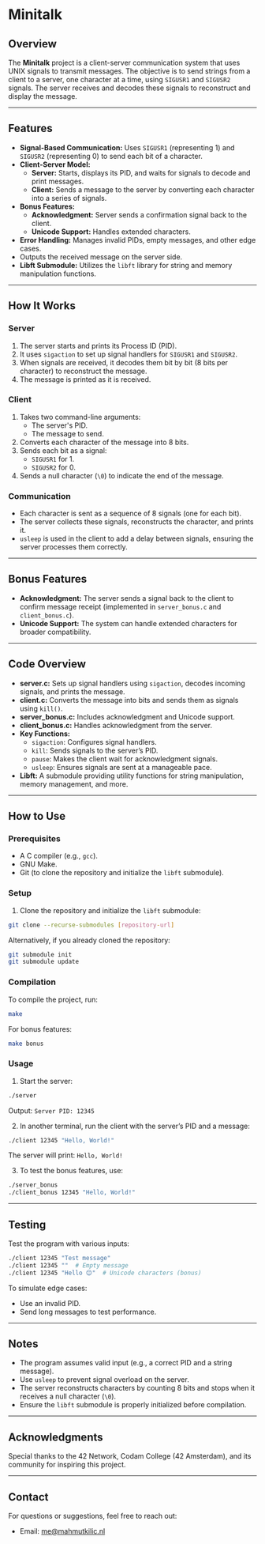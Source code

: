 # Minitalk

## Overview

The **Minitalk** project is a client-server communication system that uses UNIX signals to transmit messages. The objective is to send strings from a client to a server, one character at a time, using `SIGUSR1` and `SIGUSR2` signals. The server receives and decodes these signals to reconstruct and display the message.

---

## Features

- **Signal-Based Communication:** Uses `SIGUSR1` (representing 1) and `SIGUSR2` (representing 0) to send each bit of a character.
- **Client-Server Model:**
  - **Server:** Starts, displays its PID, and waits for signals to decode and print messages.
  - **Client:** Sends a message to the server by converting each character into a series of signals.
- **Bonus Features:**
  - **Acknowledgment:** Server sends a confirmation signal back to the client.
  - **Unicode Support:** Handles extended characters.
- **Error Handling:** Manages invalid PIDs, empty messages, and other edge cases.
- Outputs the received message on the server side.
- **Libft Submodule:** Utilizes the `libft` library for string and memory manipulation functions.

---

## How It Works

### **Server**

1. The server starts and prints its Process ID (PID).
2. It uses `sigaction` to set up signal handlers for `SIGUSR1` and `SIGUSR2`.
3. When signals are received, it decodes them bit by bit (8 bits per character) to reconstruct the message.
4. The message is printed as it is received.

### **Client**

1. Takes two command-line arguments:
   - The server's PID.
   - The message to send.
2. Converts each character of the message into 8 bits.
3. Sends each bit as a signal:
   - `SIGUSR1` for 1.
   - `SIGUSR2` for 0.
4. Sends a null character (`\0`) to indicate the end of the message.

### **Communication**

- Each character is sent as a sequence of 8 signals (one for each bit).
- The server collects these signals, reconstructs the character, and prints it.
- `usleep` is used in the client to add a delay between signals, ensuring the server processes them correctly.

---

## Bonus Features

- **Acknowledgment:** The server sends a signal back to the client to confirm message receipt (implemented in `server_bonus.c` and `client_bonus.c`).
- **Unicode Support:** The system can handle extended characters for broader compatibility.

---

## Code Overview

- **server.c:** Sets up signal handlers using `sigaction`, decodes incoming signals, and prints the message.
- **client.c:** Converts the message into bits and sends them as signals using `kill()`.
- **server_bonus.c:** Includes acknowledgment and Unicode support.
- **client_bonus.c:** Handles acknowledgment from the server.
- **Key Functions:**
  - `sigaction`: Configures signal handlers.
  - `kill`: Sends signals to the server’s PID.
  - `pause`: Makes the client wait for acknowledgment signals.
  - `usleep`: Ensures signals are sent at a manageable pace.
- **Libft:** A submodule providing utility functions for string manipulation, memory management, and more.

---

## How to Use

### Prerequisites

- A C compiler (e.g., `gcc`).
- GNU Make.
- Git (to clone the repository and initialize the `libft` submodule).

### Setup

1. Clone the repository and initialize the `libft` submodule:

```bash
git clone --recurse-submodules [repository-url]
```

Alternatively, if you already cloned the repository:

```bash
git submodule init
git submodule update
```

### Compilation

To compile the project, run:

```bash
make
```

For bonus features:

```bash
make bonus
```

### Usage

1. Start the server:

```bash
./server
```

Output: `Server PID: 12345`

2. In another terminal, run the client with the server’s PID and a message:

```bash
./client 12345 "Hello, World!"
```

The server will print: `Hello, World!`

3. To test the bonus features, use:

```bash
./server_bonus
./client_bonus 12345 "Hello, World!"
```

---

## Testing

Test the program with various inputs:

```bash
./client 12345 "Test message"
./client 12345 ""  # Empty message
./client 12345 "Hello 😊"  # Unicode characters (bonus)
```

To simulate edge cases:

- Use an invalid PID.
- Send long messages to test performance.

---

## Notes

- The program assumes valid input (e.g., a correct PID and a string message).
- Use `usleep` to prevent signal overload on the server.
- The server reconstructs characters by counting 8 bits and stops when it receives a null character (`\0`).
- Ensure the `libft` submodule is properly initialized before compilation.

---

## Acknowledgments

Special thanks to the 42 Network, Codam College (42 Amsterdam), and its community for inspiring this project.

---

## Contact

For questions or suggestions, feel free to reach out:

- Email: me@mahmutkilic.nl
